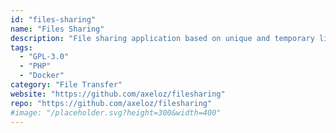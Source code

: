 ```yaml
---
id: "files-sharing"
name: "Files Sharing"
description: "File sharing application based on unique and temporary links."
tags:
  - "GPL-3.0"
  - "PHP"
  - "Docker"
category: "File Transfer"
website: "https://github.com/axeloz/filesharing"
repo: "https://github.com/axeloz/filesharing"
#image: "/placeholder.svg?height=300&width=400"
---
```


